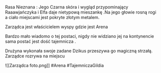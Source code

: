 Rasa Nieznana : Jego Czarna skóra i wygląd przypominający Raaawjańczyka i Elfa daje nietypową mieszankę .Na jego głowie rosną rogi a ciało miejscami jest pokryte złotym metalem.

Zarządca jest właścicielem wyspy gdzie jest Arena

Bardzo mało wiadomo o tej postaci, nigdy nie widziano jej na kontynencie sama postać jest dość tajemnicza .

Drużyna wykonała swoje zadane Dzikus przeszywa go magiczną strzałą.  
Zarządce rozrywa na miejscu

![[Zarządca foto.png]]
#Arena #TajemniczaGildia 